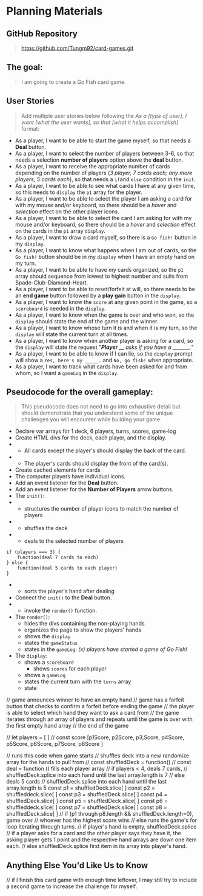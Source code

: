 # Planning Materials

## GitHub Repository
> https://github.com/Tungm92/card-games.git

## The goal:
> I am going to create a Go Fish card game.

## User Stories
> Add multiple user stories below following the _As a [type of user], I want [what the user wants], so that [what it helps accomplish]_ format:

- As a player, I want to be able to start the game myself, so that needs a **Deal** button.
- As a player, I want to select the number of players between 3-6, so that needs a selection **number of players** option above the **deal** button.
- As a player, I want to receive the appropriate number of cards depending on the number of players (*3 player, 7 cards each; any more players, 5 cards each*), so that needs a `if`and `else` condition in the `init`. 
- As a player, I want to be able to see what cards I have at any given time, so this needs to `display` the `p1` array for the player.
- As a player, I want to be able to select the player I am asking a card for with my mouse and/or keyboard, so there should be a *hover* and *selection* effect on the other player icons.
- As a player, I want to be able to select the card I am asking for with my mouse and/or keyboard, so there should be a *hover* and *selection* effect on the cards in the `p1` array `display`.
- As a player, I want to draw a card myself, so there is a `Go fish!` button in my `display`.
- As a player, I want to know what happens when I am out of cards, so the `Go fish!` button should be in my `display` when I have an empty hand on my turn.
- As a player, I want to be able to have my cards organized, so the `p1` array should sequence from lowest to highest number and suits from Spade-Club-Diamond-Heart.
- As a player, I want to be able to reset/forfeit at will, so there needs to be an **end game** button followed by a **play gain** button in the `display`.
- As a player, I want to know the `score` at any given point in the game, so a `scoreboard` is needed in the `display`.
- As a player, I want to know when the game is over and who won, so the `display` should state the end of the game and the winner. 
- As a player, I want to know whose turn it is and when it is my turn, so the `display` will state the current turn at all times.
- As a player, I want to know when another player is asking for a card, so the `display` will state the request "***Player __** asks if you have a _______.*" 
- As a player, I want to be able to know if I can lie, so the `display` prompt will show a `Yes, here's my _____.` and `No, go fish!` when appropriate.
- As a player, I want to track what cards have been asked for and from whom, so I want a `gameLog` in the `display`.

## Pseudocode for the overall gameplay:
> This pseudocode does not need to go into exhaustive detail but should demonstrate that you understand some of the unique challenges you will encounter while building your game.

- Declare var arrays for 1 deck, 6 players, turns, scores, game-log
- Create HTML divs for the deck, each player, and the display.
- - All cards except the player's should display the back of the card.
- - The player's cards should display the front of the card(s).
- Create cached elements for cards
- The computer players have individual icons.
- Add an event listener for the **Deal** button.
- Add an event listener for the **Number of Players** arrow buttons.
- The `init()`: 
- - structures the number of player icons to match the number of players
- - shuffles the deck
- - deals to the selected number of players
```
if (players === 3) {
    function(deal 7 cards to each)
} else {
    function(deal 5 cards to each player)
}
```
- - sorts the player's hand after dealing
- Connect the `init()` to the **Deal** button.
- - invoke the `render()` function.
- The `render()`:
    - hides the divs containing the non-playing hands
    - organizes the page to show the players' hands
    - shows the `display`
    - states the `gameStatus`
    - states in the `gameLog`: *(x) players have started a game of Go Fish!*
- The `display`:
    - shows a `scoreboard`
        - shows `scores` for each player
    - shows a `gameLog`
    - states the current turn with the `turns` array
    - state



// game announces winner to have an empty hand 
// game has a forfeit button that checks to confirm a forfeit before ending the game
// the player is able to select which hand they want to ask a card from
// the game iterates through an array of players and repeats until the game is over with the first empty hand array
// the end of the game

// let players = [ ]
// const score [p1Score, p2Score, p3,Score, p4Score, p5Score, p6Score, p7Score, p8Score ] 

// runs this code when game starts 
// shuffles deck into a new randomize array for the hands to pull from 
// const shuffledDeck = function()
// const deal = function () fills each player array
// if players < 4, deals 7 cards,
// shuffledDeck.splice into each hand until the last array.length is 7
// else deals 5 cards
// shuffledDeck.splice into each hand until the last array.length is 5 
const p1 = shuffledDeck.slice[ ]
const p2 = shuffleddeck.slice[ ]
const p3 = shuffledDeck.slice[ ]
const p4 = shuffledDeck.slice[ ]
const p5 = shuffledDeck.slice[ ]
const p6 = shuffleddeck.slice[ ]
const p7 = shuffledDeck.slice[ ]
const p8 = shuffledDeck.slice[ ]
// if (p1 through p8.length &&  shuffledDeck.length=0), game over
// whoever has the highest score wins
// else runs the game's for loop iterating through turns.
// if player's hand is empty, shuffledDeck.splice
// if a player asks for a card and the other player says they have it, the asking player gets 1 point and the respective hand arrays are down one item each.
// else shuffledDeck.splice first item in its array into player's hand.


## Anything Else You'd Like Us to Know

// if I finish this card game with enough time leftover, I may still try to include a second game to increase the challenge for myself.